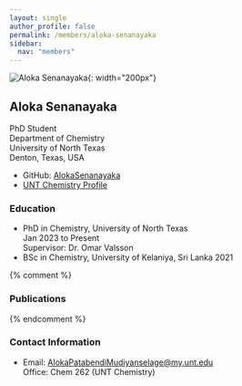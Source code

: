 ```yaml
---
layout: single
author_profile: false
permalink: /members/aloka-senanayaka
sidebar:
  nav: "members"
---
```


![Aloka Senanayaka]({{site.url}}/assets/images/AlokaSenanayaka.jpg){: width="200px"}

## Aloka Senanayaka
PhD Student  
Department of Chemistry  
University of North Texas  
Denton, Texas, USA  

* GitHub: [AlokaSenanayaka](https://github.com/AlokaSenanayaka)  
* [UNT Chemistry Profile](https://chemistry.unt.edu/people/aloka-senanayaka)  

### Education
* PhD in Chemistry, University of North Texas  
  Jan 2023 to Present  
  Supervisor: Dr. Omar Valsson  
* BSc in Chemistry, University of Kelaniya, Sri Lanka 2021

{% comment %}
### Publications
{% endcomment %}

### Contact Information
* Email: [AlokaPatabendiMudiyanselage@my.unt.edu](mailto:AlokaPatabendiMudiyanselage@my.unt.edu)  
  Office: Chem 262 (UNT Chemistry)
